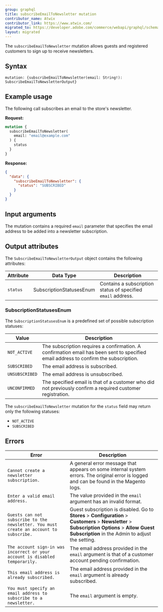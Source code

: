 ```yaml
---
group: graphql
title: subscribeEmailToNewsletter mutation
contributor_name: Atwix
contributor_link: https://www.atwix.com/
migrated_to: https://developer.adobe.com/commerce/webapi/graphql/schema/customer/mutations/subscribe-email-to-newsletter/
layout: migrated
---
```


The `subscribeEmailToNewsletter` mutation allows guests and registered customers to sign up to receive newsletters.

## Syntax

`mutation: {subscribeEmailToNewsletter(email: String!): SubscribeEmailToNewsletterOutput}`

## Example usage

The following call subscribes an email to the store's newsletter.

**Request:**

```graphql
mutation {
  subscribeEmailToNewsletter(
    email: "email@example.com"
  ) {
    status
  }
}
```

**Response:**

```json
{
  "data": {
    "subscribeEmailToNewsletter": {
      "status": "SUBSCRIBED"
    }
  }
}
```

## Input arguments

The mutation contains a required `email` parameter that specifies the email address to be added into a newsletter subscription.

## Output attributes

The `SubscribeEmailToNewsletterOutput` object contains the following attributes:

Attribute | Data Type | Description
--- | --- | ---
`status` | SubscriptionStatusesEnum | Contains a subscription status of specified `email` address.

### SubscriptionStatusesEnum

The `SubscriptionStatusesEnum` is a predefined set of possible subscription statuses:

Value | Description
--- | ---
`NOT_ACTIVE` | The subscription requires a confirmation. A confirmation email has been sent to specified email address to confirm the subscription.
`SUBSCRIBED` | The email address is subscribed.
`UNSUBSCRIBED` | The email address is unsubscribed.
`UNCONFIRMED` | The specified email is that of a customer who did not previously confirm a required customer registration.

The `subscribeEmailToNewsletter` mutation for the `status` field may return only the following statuses:

-  `NOT_ACTIVE`
-  `SUBSCRIBED`

## Errors

Error | Description
--- | ---
`Cannot create a newsletter subscription.` | A general error message that appears on some internal system errors. The original error is logged and can be found in the Magento logs.
`Enter a valid email address.` | The value provided in the `email` argument has an invalid format.
`Guests can not subscribe to the newsletter. You must create an account to subscribe.` | Guest subscription is disabled. Go to **Stores** > **Configuration** > **Customers** > **Newsletter** > **Subscription Options** > **Allow Guest Subscription** in the Admin to adjust the setting.
`The account sign-in was incorrect or your account is disabled temporarily.` | The email address provided in the `email` argument is that of a customer account pending confirmation.
`This email address is already subscribed.` | The email address provided in the `email` argument is already subscribed.
`You must specify an email address to subscribe to a newsletter.`| The `email` argument is empty.
